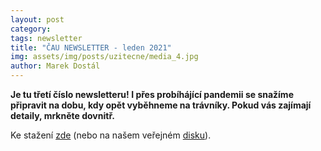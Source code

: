 ```yaml
---
layout: post
category: 
tags: newsletter
title: "ČAU NEWSLETTER - leden 2021"
img: assets/img/posts/uzitecne/media_4.jpg
author: Marek Dostál
---
```


**Je tu třetí číslo newsletteru! I přes probíhájící pandemii se snažíme připravit na dobu, kdy opět vyběhneme na trávníky. Pokud vás zajímají detaily, mrkněte dovnitř.**

Ke stažení [zde](https://drive.google.com/u/3/uc?id=19sWWqhUN9bTYcljPp9le1tjwMcLDMPXY&export=download) (nebo na našem veřejném [disku](https://drive.google.com/file/d/19sWWqhUN9bTYcljPp9le1tjwMcLDMPXY/view)).
